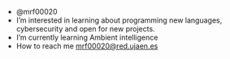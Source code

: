 - @mrf00020 
- I’m interested in learning about programming new languages, cybersecurity and open for new projects. 
- I’m currently learning Ambient intelligence
- How to reach me mrf00020@red.ujaen.es
